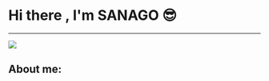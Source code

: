 # Hi there , I'm SANAGO 😎
---
<img src="[https://wallpaperaccess.com/full/2825724.gif](https://wallpaperaccess.com/full/793.png)https://wallpaperaccess.com/full/793.png">

## About me:
